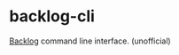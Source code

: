 backlog-cli
==============================================================================

[Backlog](http://www.backlog.jp/) command line interface. (unofficial)

